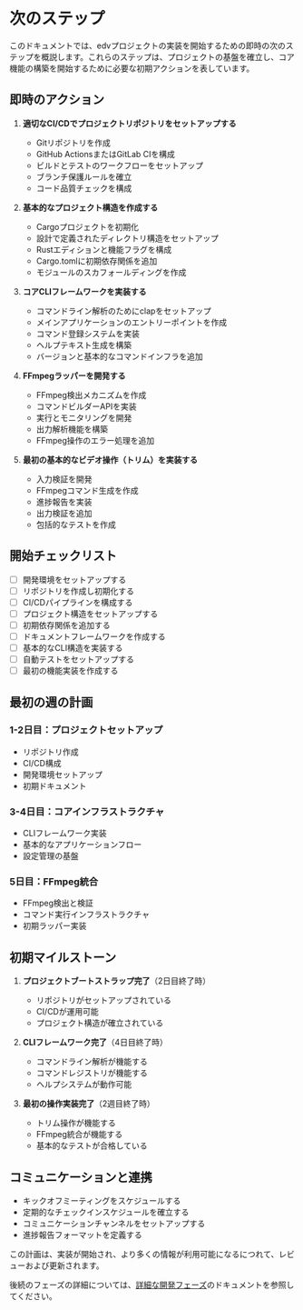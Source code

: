 # 次のステップ

このドキュメントでは、edvプロジェクトの実装を開始するための即時の次のステップを概説します。これらのステップは、プロジェクトの基盤を確立し、コア機能の構築を開始するために必要な初期アクションを表しています。

## 即時のアクション

1. **適切なCI/CDでプロジェクトリポジトリをセットアップする**
   - Gitリポジトリを作成
   - GitHub ActionsまたはGitLab CIを構成
   - ビルドとテストのワークフローをセットアップ
   - ブランチ保護ルールを確立
   - コード品質チェックを構成

2. **基本的なプロジェクト構造を作成する**
   - Cargoプロジェクトを初期化
   - 設計で定義されたディレクトリ構造をセットアップ
   - Rustエディションと機能フラグを構成
   - Cargo.tomlに初期依存関係を追加
   - モジュールのスカフォールディングを作成

3. **コアCLIフレームワークを実装する**
   - コマンドライン解析のためにclapをセットアップ
   - メインアプリケーションのエントリーポイントを作成
   - コマンド登録システムを実装
   - ヘルプテキスト生成を構築
   - バージョンと基本的なコマンドインフラを追加

4. **FFmpegラッパーを開発する**
   - FFmpeg検出メカニズムを作成
   - コマンドビルダーAPIを実装
   - 実行とモニタリングを開発
   - 出力解析機能を構築
   - FFmpeg操作のエラー処理を追加

5. **最初の基本的なビデオ操作（トリム）を実装する**
   - 入力検証を開発
   - FFmpegコマンド生成を作成
   - 進捗報告を実装
   - 出力検証を追加
   - 包括的なテストを作成

## 開始チェックリスト

- [ ] 開発環境をセットアップする
- [ ] リポジトリを作成し初期化する
- [ ] CI/CDパイプラインを構成する
- [ ] プロジェクト構造をセットアップする
- [ ] 初期依存関係を追加する
- [ ] ドキュメントフレームワークを作成する
- [ ] 基本的なCLI構造を実装する
- [ ] 自動テストをセットアップする
- [ ] 最初の機能実装を作成する

## 最初の週の計画

### 1-2日目：プロジェクトセットアップ
- リポジトリ作成
- CI/CD構成
- 開発環境セットアップ
- 初期ドキュメント

### 3-4日目：コアインフラストラクチャ
- CLIフレームワーク実装
- 基本的なアプリケーションフロー
- 設定管理の基盤

### 5日目：FFmpeg統合
- FFmpeg検出と検証
- コマンド実行インフラストラクチャ
- 初期ラッパー実装

## 初期マイルストーン

1. **プロジェクトブートストラップ完了**（2日目終了時）
   - リポジトリがセットアップされている
   - CI/CDが運用可能
   - プロジェクト構造が確立されている

2. **CLIフレームワーク完了**（4日目終了時）
   - コマンドライン解析が機能する
   - コマンドレジストリが機能する
   - ヘルプシステムが動作可能

3. **最初の操作実装完了**（2週目終了時）
   - トリム操作が機能する
   - FFmpeg統合が機能する
   - 基本的なテストが合格している

## コミュニケーションと連携

- キックオフミーティングをスケジュールする
- 定期的なチェックインスケジュールを確立する
- コミュニケーションチャンネルをセットアップする
- 進捗報告フォーマットを定義する

この計画は、実装が開始され、より多くの情報が利用可能になるにつれて、レビューおよび更新されます。

後続のフェーズの詳細については、[詳細な開発フェーズ](../02_開発フェーズ/)のドキュメントを参照してください。 